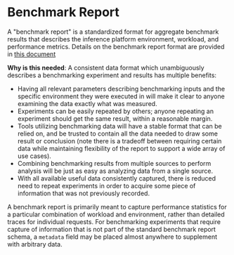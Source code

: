 # Benchmark Report

A "benchmark report" is a standardized format for aggregate benchmark results that describes the inference platform environment, workload, and performance metrics. Details on the benchmark report format are provided in [this document](../workload/report/README.md)

**Why is this needed**:
A consistent data format which unambiguously describes a benchmarking experiment and results has multiple benefits:
- Having all relevant parameters describing benchmarking inputs and the specific environment they were executed in will make it clear to anyone examining the data exactly what was measured.
- Experiments can be easily repeated by others; anyone repeating an experiment should get the same result, within a reasonable margin.
- Tools utilizing benchmarking data will have a stable format that can be relied on, and be trusted to contain all the data needed to draw some result or conclusion (note there is a tradeoff between requiring certain data while maintaining flexibility of the report to support a wide array of use cases).
- Combining benchmarking results from multiple sources to perform analysis will be just as easy as analyzing data from a single source.
- With all available useful data consistently captured, there is reduced need to repeat experiments in order to acquire some piece of information that was not previously recorded.

A benchmark report is primarily meant to capture performance statistics for a particular combination of workload and environment, rather than detailed traces for individual requests. For benchmarking experiments that require capture of information that is not part of the standard benchmark report schema, a `metadata` field may be placed almost anywhere to supplement with arbitrary data.